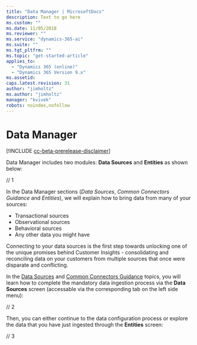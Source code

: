 ```yaml
---
title: "Data Manager | MicrosoftDocs"
description: Text to go here
ms.custom: ""
ms.date: 11/05/2018
ms.reviewer: ""
ms.service: "dynamics-365-ai"
ms.suite: ""
ms.tgt_pltfrm: ""
ms.topic: "get-started-article"
applies_to: 
  - "Dynamics 365 (online)"
  - "Dynamics 365 Version 9.x"
ms.assetid: 
caps.latest.revision: 31
author: "jimholtz"
ms.author: "jimholtz"
manager: "kvivek"
robots: noindex,nofollow
---
```

# Data Manager

[!INCLUDE [cc-beta-prerelease-disclaimer](../includes/cc-beta-prerelease-disclaimer.md)]

Data Manager includes two modules: **Data Sources** and **Entities** as shown below:

// 1

In the Data Manager sections (*Data Sources*, *Common Connectors Guidance* and *Entities*), we will explain how to bring data from many of your sources: 

- Transactional sources
- Observational sources
- Behavioral sources
- Any other data you might have 

Connecting to your data sources is the first step towards unlocking one of the unique promises behind Customer Insights - consolidating and reconciling data on your customers from multiple sources that once were disparate and conflicting. 

In the [Data Sources](pm-data-sources.md) and [Common Connectors Guidance](pm-common-connectors.md) topics, you will learn how to complete the mandatory data ingestion process via the **Data Sources** screen (accessable via the corresponding tab on the left side menu): 

// 2

Then, you can either continue to the data configuration process or explore the data that you have just ingested through the **Entities** screen:

// 3




